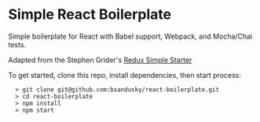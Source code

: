 # Simple React Boilerplate

Simple  boilerplate for React with Babel support, Webpack, and Mocha/Chai tests.

Adapted from the Stephen Grider's [Redux Simple Starter](https://github.com/stephengrider/reduxsimplestarter)

To get started, clone this repo, install dependencies, then start process:

```
  > git clone git@github.com:bsandusky/react-boilerplate.git
  > cd react-boilerplate
  > npm install
  > npm start

```
